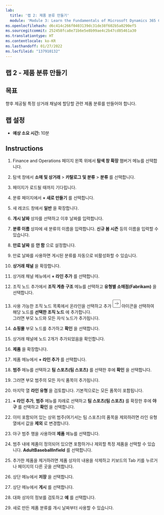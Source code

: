 ```yaml
---
lab:
  title: '랩 2: 제품 분류 만들기'
  module: 'Module 3: Learn the Fundamentals of Microsoft Dynamics 365 Commerce'
ms.openlocfilehash: d6c414c266f0403139dc31de38f602b5a0290ef5
ms.sourcegitcommit: 252458fca8e71b6e5e8b99ae4c2b47cd85461a30
ms.translationtype: HT
ms.contentlocale: ko-KR
ms.lasthandoff: 01/27/2022
ms.locfileid: "137910132"
---
```

## <a name="lab-2---create-a-product-assortment"></a>랩 2 - 제품 분류 만들기

## <a name="objectives"></a>목표

향후 제공될 특정 상거래 채널에 할당할 관련 제품 분류를 만들어야 합니다.

## <a name="lab-setup"></a>랩 설정

   - **예상 소요 시간:** 10분

## <a name="instructions"></a>Instructions

1. Finance and Operations 페이지 왼쪽 위에서 **탐색 창 확장** 햄버거 메뉴를 선택합니다.

1. 탐색 창에서 **소매 및 상거래** > **카탈로그 및 분류** > **분류** 를 선택합니다.

1. 페이지가 로드될 때까지 기다립니다.

1. 분류 페이지에서 **+ 새로 만들기** 를 선택합니다.

1. 새 레코드 창에서 **일반** 을 확장합니다.

1. **개시 날짜** 상자를 선택하고 이후 날짜를 입력합니다.

1. **분류 이름** 상자에 새 분류의 이름을 입력합니다. **신규 봄 시즌** 등의 이름을 입력할 수 있습니다.

1. **만료 날짜** 를 **안 함** 으로 설정합니다.

1. 만료 날짜를 사용하면 게시된 분류를 자동으로 비활성화할 수 있습니다.

1. **상거래 채널** 을 확장합니다.

1. 상거래 채널 메뉴에서 **+ 라인 추가** 를 선택합니다.

1. 조직 노드 추가에서 **조직 계층 구조** 메뉴를 선택하고 **유형별 소매점(Fabrikam)** 을 선택합니다.

1. 사용 가능한 조직 노드 목록에서 온라인을 선택하고 추가 ![오른쪽 화살표 아이콘](./media/d365-fo-add-org-node-icon.png) 아이콘을 선택하여 해당 노드를 **선택한 조직 노드** 에 추가합니다.  
  그러면 부모 노드와 모든 자식 노드가 추가됩니다.

1. **쇼핑몰** 부모 노드를 추가하고 **확인** 을 선택합니다.

1. 상거래 채널에 노드 2개가 추가되었음을 확인합니다.

1. **제품** 을 확장합니다.

1. 제품 메뉴에서 **+ 라인 추가** 를 선택합니다.

1. **범주** 메뉴를 선택하고 **팀 스포츠(팀 스포츠)** 를 선택한 후에 **확인** 을 선택합니다.

1. 그러면 부모 범주의 모든 자식 품목이 추가됩니다.

1. 마지막 열 **라인 유형** 을 검토합니다. 기본적으로는 모든 품목이 포함됩니다.

1. **+ 라인 추가**, **범주** 메뉴를 차례로 선택하고 **팀 스포츠(팀 스포츠)** 를 확장한 후에 **야구** 를 선택하고 **확인** 을 선택합니다.

1. 이미 포함되어 있는 상위 범주(여기서는 팀 스포츠)의 품목을 제외하려면 라인 유형 열에서 값을 **제외** 로 변경합니다.

1. 야구 범주 행을 사용하여 **제품** 메뉴를 선택합니다.

1. 범주 내에 제품이 정의되어 있으면 포함하거나 제외할 특정 제품을 선택할 수 있습니다. **AdultBaseballInfield** 를 선택합니다.

1. 추가한 제품을 제거하려면 제품 상자의 내용을 삭제하고 키보드의 Tab 키를 누르거나 페이지의 다른 곳을 선택합니다.

1. 상단 메뉴에서 **저장** 을 선택합니다.

1. 상단 메뉴에서 **게시** 를 선택합니다.

1. 대화 상자의 정보를 검토하고 **예** 를 선택합니다.

1. 새로 만든 제품 분류를 개시 날짜부터 사용할 수 있습니다.
